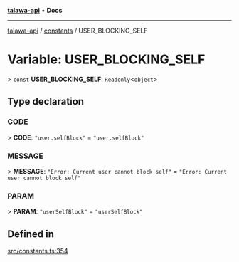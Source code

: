 [**talawa-api**](../../README.md) • **Docs**

***

[talawa-api](../../modules.md) / [constants](../README.md) / USER\_BLOCKING\_SELF

# Variable: USER\_BLOCKING\_SELF

\> `const` **USER\_BLOCKING\_SELF**: `Readonly`\<`object`\>

## Type declaration

### CODE

\> **CODE**: `"user.selfBlock"` = `"user.selfBlock"`

### MESSAGE

\> **MESSAGE**: `"Error: Current user cannot block self"` = `"Error: Current user cannot block self"`

### PARAM

\> **PARAM**: `"userSelfBlock"` = `"userSelfBlock"`

## Defined in

[src/constants.ts:354](https://github.com/PalisadoesFoundation/talawa-api/blob/7fc9f13527dc6ead651f268e58527dcc279b95bc/src/constants.ts#L354)
